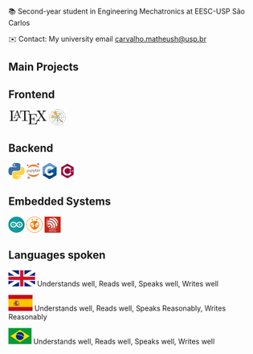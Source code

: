 📚  Second-year student in Engineering Mechatronics  at EESC-USP São Carlos

✉️ Contact: My university email carvalho.matheush@usp.br

## Main Projects

## Frontend 
<code><img height="32" src="latex.jpg" alt="c"/></code>
<code><img height="32" src="matplotlib.png" alt="c"/></code>
## Backend
<code><img height="32" src="python.png" alt="c"/></code>
<code><img height="32" src="jupyter.png" alt="c"/></code>
<code><img height="32" src="C.png" alt="c"/></code>
<code><img height="32" src="c++.png" alt="c"/></code>
## Embedded Systems
<code><img height="32" src="arduino.svg" alt="c"/></code>
<code><img height="32" src="PlatformIO.png" alt="c"/></code>
<code><img height="32" src="esp32.jpg" alt="c"/></code>





## Languages spoken
<code><img height="32" src="english.png" alt="c"/></code> Understands well, Reads well, Speaks well,  Writes well

<code><img height="32" src="spain.png" alt="c"/></code> Understands well, Reads well,  Speaks Reasonably, Writes Reasonably

<code><img height="32" src="portuguese.png" alt="c"/></code> Understands well,  Reads well, Speaks well, Writes well
